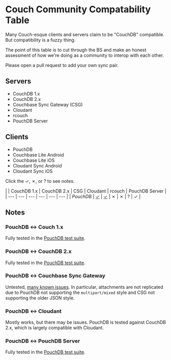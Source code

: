 # Couch Community Compatability Table

Many Couch-esque clients and servers claim to be "CouchDB" compatible. But compatibility is a fuzzy thing.

The point of this table is to cut through the BS and make an honest assessment of how we're doing as a community to interop with each other.

Please open a pull request to add your own sync pair.

## Servers

* CouchDB 1.x
* CouchDB 2.x
* Couchbase Sync Gateway (CSG)
* Cloudant
* rcouch
* PouchDB Server

## Clients

* PouchDB
* Couchbase Lite Android
* Couchbase Lite iOS
* Cloudant Sync Android
* Cloudant Sync iOS

Click the &#10003;, &#10007;, or ? to see notes.

| | CouchDB 1.x | CouchDB 2.x | CSG | Cloudant | rcouch | PouchDB Server |
| --- | --- | --- | --- | --- | --- |
| *PouchDB* | [&#10003;](#pouch-couch) | [&#10003;](#pouch-couch-2) | &#10007; | &#10007; | ? | &#10003; |

## Notes

### PouchDB &#8596; Couch 1.x

Fully tested in the [PouchDB test suite](https://travis-ci.org/pouchdb/pouchdb).

### PouchDB &#8596; CouchDB 2.x

Fully tested in the [PouchDB test suite](https://travis-ci.org/pouchdb/pouchdb).

### PouchDB &#8596; Couchbase Sync Gateway

Untested, [many known issues](https://github.com/pouchdb/pouchdb/issues/3490). In particular, attachments are not replicated due to PouchDB not supporting the `multipart/mixed` style and CSG not supporting the older JSON style.

### PouchDB &#8596; Cloudant

Mostly works, but there may be issues. PouchDB is tested against CouchDB 2.x, which is largely compatible with Cloudant.

### PouchDB &#8596; PouchDB Server

Fully tested in the [PouchDB test suite](https://travis-ci.org/pouchdb/pouchdb).


